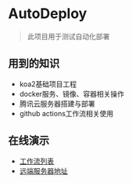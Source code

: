 # AutoDeploy

> 此项目用于测试自动化部署

## 用到的知识
* koa2基础项目工程
* docker服务、镜像、容器相关操作
* 腾讯云服务器搭建与部署
* github actions工作流相关使用


## 在线演示
* [工作流列表](https://github.com/zzall/autoDeploy/actions)
* [远端服务器地址](http://150.158.182.28/)
